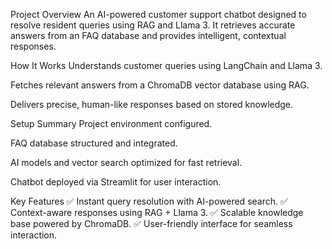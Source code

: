 Project Overview
An AI-powered customer support chatbot designed to resolve resident queries using RAG and Llama 3. It retrieves accurate answers from an FAQ database and provides intelligent, contextual responses.

How It Works
Understands customer queries using LangChain and Llama 3.

Fetches relevant answers from a ChromaDB vector database using RAG.

Delivers precise, human-like responses based on stored knowledge.

Setup Summary
Project environment configured.

FAQ database structured and integrated.

AI models and vector search optimized for fast retrieval.

Chatbot deployed via Streamlit for user interaction.

Key Features
✅ Instant query resolution with AI-powered search.
✅ Context-aware responses using RAG + Llama 3.
✅ Scalable knowledge base powered by ChromaDB.
✅ User-friendly interface for seamless interaction.